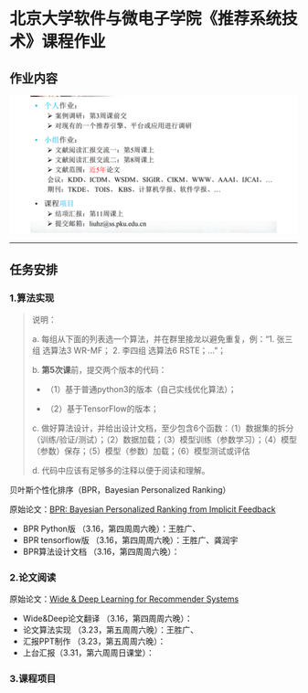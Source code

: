# 北京大学软件与微电子学院《推荐系统技术》课程作业

## 作业内容

![课堂作业](docs/homework.png)

----

## 任务安排

###  1.算法实现

>  说明：
>
>  a. 每组从下面的列表选一个算法，并在群里接龙以避免重复，例：“1. 张三 组 选算法3 WR-MF； 2. 李四组 选算法6 RSTE；...”；
>
>  b. **第5次课**前，提交两个版本的代码：
>
>  - （1）基于普通python3的版本（自己实线优化算法）；
>
>  - （2）基于TensorFlow的版本；
>
>  c. 做好算法设计，并给出设计文档，至少包含6个函数：（1）数据集的拆分（训练/验证/测试）；（2）数据加载；（3）模型训练（参数学习）；（4）模型（参数）保存；（5）模型（参数）加载；（6）模型测试或评估
>
>  d. 代码中应该有足够多的注释以便于阅读和理解。



贝叶斯个性化排序（BPR，Bayesian Personalized Ranking）

原始论文：[BPR: Bayesian Personalized Ranking from Implicit Feedback](https://arxiv.org/abs/1205.2618)

- BPR Python版  （3.16，第四周周六晚）：王胜广、
- BPR tensorflow版 （3.16，第四周周六晚）：王胜广、龚润宇
- BPR算法设计文档 （3.16，第四周周六晚）：


### 2.论文阅读
原始论文：[Wide & Deep Learning for Recommender Systems](https://arxiv.org/abs/1606.07792)

- Wide&Deep论文翻译 （3.16，第四周周六晚）：
- 论文算法实现  （3.23，第五周周六晚）：王胜广、
- 汇报PPT制作 （3.23，第五周周六晚）：
- 上台汇报（3.31，第六周周日课堂）：



### 3.课程项目


